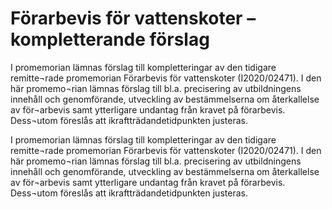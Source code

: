 # Förarbevis för vattenskoter – kompletterande förslag

I promemorian lämnas förslag till kompletteringar av den tidigare remitte¬rade promemorian Förarbevis för vattenskoter (I2020/02471). I den här promemo¬rian lämnas förslag till bl.a. precisering av utbildningens innehåll och genomförande, utveckling av bestämmelserna om återkallelse av för¬arbevis samt ytterligare undantag från kravet på förarbevis. Dess¬utom föreslås att ikraftträdandetidpunkten justeras.

I promemorian lämnas förslag till kompletteringar av den tidigare remitte¬rade promemorian Förarbevis för vattenskoter (I2020/02471). I den här promemo¬rian lämnas förslag till bl.a. precisering av utbildningens innehåll och genomförande, utveckling av bestämmelserna om återkallelse av för¬arbevis samt ytterligare undantag från kravet på förarbevis. Dess¬utom föreslås att ikraftträdandetidpunkten justeras.
